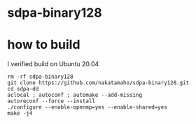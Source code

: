 # sdpa-binary128

# how to build
I verified build on Ubuntu 20.04
```
rm -rf sdpa-binary128
git clone https://github.com/nakatamaho/sdpa-binary128.git
cd sdpa-dd
aclocal ; autoconf ; automake --add-missing
autoreconf --force --install
./configure --enable-openmp=yes --enable-shared=yes
make -j4
```
